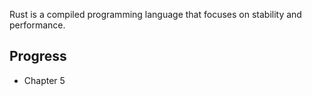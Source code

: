 Rust is a compiled programming language that focuses on stability and performance.

## Progress
- Chapter 5